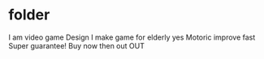 # folder
I am video game Design
I make game for elderly yes
Motoric improve fast
Super guarantee!
Buy now then out
OUT
